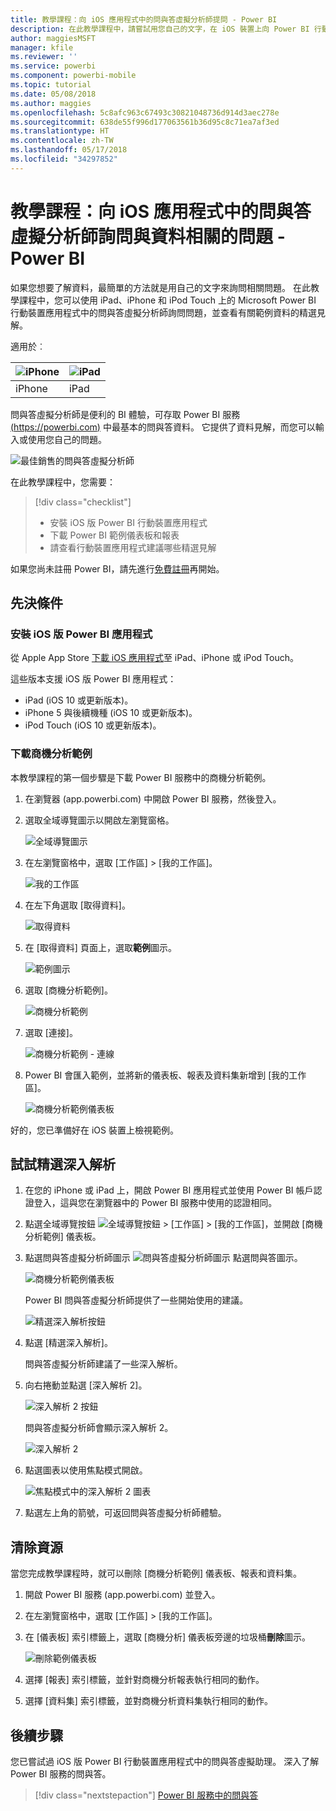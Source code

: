 ```yaml
---
title: 教學課程：向 iOS 應用程式中的問與答虛擬分析師提問 - Power BI
description: 在此教學課程中，請嘗試用您自己的文字，在 iOS 裝置上向 Power BI 行動裝置應用程式的問與答虛擬分析師詢問這份範例資料的相關問題。
author: maggiesMSFT
manager: kfile
ms.reviewer: ''
ms.service: powerbi
ms.component: powerbi-mobile
ms.topic: tutorial
ms.date: 05/08/2018
ms.author: maggies
ms.openlocfilehash: 5c8afc963c67493c30821048736d914d3aec278e
ms.sourcegitcommit: 638de55f996d177063561b36d95c8c71ea7af3ed
ms.translationtype: HT
ms.contentlocale: zh-TW
ms.lasthandoff: 05/17/2018
ms.locfileid: "34297852"
---
```

# <a name="tutorial-ask-questions-about-your-data-with-the-qa-virtual-analyst-in-ios-apps---power-bi"></a>教學課程：向 iOS 應用程式中的問與答虛擬分析師詢問與資料相關的問題 - Power BI

如果您想要了解資料，最簡單的方法就是用自己的文字來詢問相關問題。 在此教學課程中，您可以使用 iPad、iPhone 和 iPod Touch 上的 Microsoft Power BI 行動裝置應用程式中的問與答虛擬分析師詢問問題，並查看有關範例資料的精選見解。 

適用於︰

| ![iPhone](media/tutorial-mobile-apps-ios-qna/iphone-logo-50-px.png) | ![iPad](media/tutorial-mobile-apps-ios-qna/ipad-logo-50-px.png) |
|:--- |:--- |
| iPhone |iPad |

問與答虛擬分析師是便利的 BI 體驗，可存取 Power BI 服務 [(https://powerbi.com)](https://powerbi.com) 中最基本的問與答資料。 它提供了資料見解，而您可以輸入或使用您自己的問題。

![最佳銷售的問與答虛擬分析師](media/tutorial-mobile-apps-ios-qna/power-bi-ios-q-n-a-top-sale-intro.png)

在此教學課程中，您需要：

> [!div class="checklist"]
> * 安裝 iOS 版 Power BI 行動裝置應用程式
> * 下載 Power BI 範例儀表板和報表
> * 請查看行動裝置應用程式建議哪些精選見解

如果您尚未註冊 Power BI，請先進行[免費註冊](https://app.powerbi.com/signupredirect?pbi_source=web)再開始。

## <a name="prerequisites"></a>先決條件

### <a name="install-the-power-bi-for-ios-app"></a>安裝 iOS 版 Power BI 應用程式
從 Apple App Store [下載 iOS 應用程式](http://go.microsoft.com/fwlink/?LinkId=522062 "下載 iPhone 應用程式")至 iPad、iPhone 或 iPod Touch。

這些版本支援 iOS 版 Power BI 應用程式：
- iPad (iOS 10 或更新版本)。
- iPhone 5 與後續機種 (iOS 10 或更新版本)。 
- iPod Touch (iOS 10 或更新版本)。

### <a name="download-the-opportunity-analysis-sample"></a>下載商機分析範例
本教學課程的第一個步驟是下載 Power BI 服務中的商機分析範例。

1. 在瀏覽器 (app.powerbi.com) 中開啟 Power BI 服務，然後登入。

1. 選取全域導覽圖示以開啟左瀏覽窗格。

    ![全域導覽圖示](media/tutorial-mobile-apps-ios-qna/power-bi-android-quickstart-global-nav-icon.png)

2. 在左瀏覽窗格中，選取 [工作區] > [我的工作區]。

    ![我的工作區](media/tutorial-mobile-apps-ios-qna/power-bi-android-quickstart-my-workspace.png)

3. 在左下角選取 [取得資料]。
   
    ![取得資料](media/tutorial-mobile-apps-ios-qna/power-bi-get-data.png)

3. 在 [取得資料] 頁面上，選取**範例**圖示。
   
   ![範例圖示](media/tutorial-mobile-apps-ios-qna/power-bi-samples-icon.png)

4. 選取 [商機分析範例]。
 
    ![商機分析範例](media/tutorial-mobile-apps-ios-qna/power-bi-oa.png)
 
8. 選取 [連接]。  
  
   ![商機分析範例 - 連線](media/tutorial-mobile-apps-ios-qna/opportunity-connect.png)
   
5. Power BI 會匯入範例，並將新的儀表板、報表及資料集新增到 [我的工作區]。
   
   ![商機分析範例儀表板](media/tutorial-mobile-apps-ios-qna/power-bi-service-opportunity-sample.png)

好的，您已準備好在 iOS 裝置上檢視範例。

## <a name="try-featured-insights"></a>試試精選深入解析
1. 在您的 iPhone 或 iPad 上，開啟 Power BI 應用程式並使用 Power BI 帳戶認證登入，這與您在瀏覽器中的 Power BI 服務中使用的認證相同。

1.  點選全域導覽按鈕 ![全域導覽按鈕](media/mobile-ipad-app-get-started/power-bi-iphone-global-nav-button.png) > [工作區] > [我的工作區]，並開啟 [商機分析範例] 儀表板。

2. 點選問與答虛擬分析師圖示 ![問與答虛擬分析師圖示](media/tutorial-mobile-apps-ios-qna/power-bi-ios-q-n-a-icon.png) 點選問與答圖示。

     ![商機分析範例儀表板](media/tutorial-mobile-apps-ios-qna/power-bi-ios-qna-opportunity-analysis.png)

     Power BI 問與答虛擬分析師提供了一些開始使用的建議。

     ![精選深入解析按鈕](media/tutorial-mobile-apps-ios-qna/power-bi-ios-qna-suggest-insights.png)
3. 點選 [精選深入解析]。

     問與答虛擬分析師建議了一些深入解析。
4. 向右捲動並點選 [深入解析 2]。

    ![深入解析 2 按鈕](media/tutorial-mobile-apps-ios-qna/power-bi-ios-qna-suggest-insight-2.png)

     問與答虛擬分析師會顯示深入解析 2。

    ![深入解析 2](media/tutorial-mobile-apps-ios-qna/power-bi-ios-qna-show-insight-2.png)
5. 點選圖表以使用焦點模式開啟。

    ![焦點模式中的深入解析 2 圖表](media/tutorial-mobile-apps-ios-qna/power-bi-ios-qna-open-insight-2.png)
6. 點選左上角的箭號，可返回問與答虛擬分析師體驗。

## <a name="clean-up-resources"></a>清除資源

當您完成教學課程時，就可以刪除 [商機分析範例] 儀表板、報表和資料集。

1. 開啟 Power BI 服務 (app.powerbi.com) 並登入。

2. 在左瀏覽窗格中，選取 [工作區] > [我的工作區]。

3. 在 [儀表板] 索引標籤上，選取 [商機分析] 儀表板旁邊的垃圾桶**刪除**圖示。

    ![刪除範例儀表板](media/tutorial-mobile-apps-ios-qna/power-bi-service-delete-opportunity-sample.png)

4. 選擇 [報表] 索引標籤，並針對商機分析報表執行相同的動作。

5. 選擇 [資料集] 索引標籤，並對商機分析資料集執行相同的動作。


## <a name="next-steps"></a>後續步驟

您已嘗試過 iOS 版 Power BI 行動裝置應用程式中的問與答虛擬助理。 深入了解 Power BI 服務的問與答。
> [!div class="nextstepaction"]
> [Power BI 服務中的問與答](/.power-bi-q-and-a.md)

